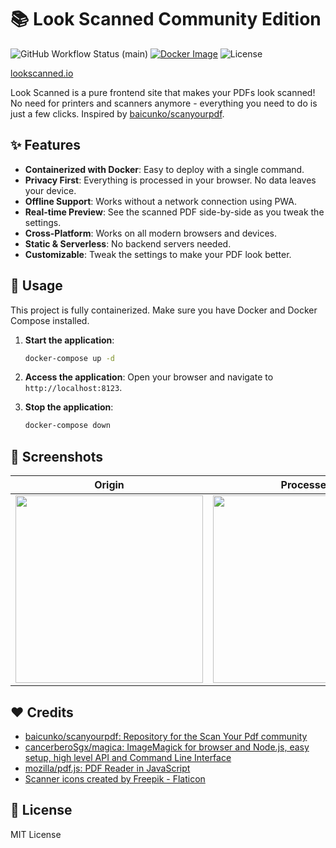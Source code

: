 # 📚 Look Scanned Community Edition

![GitHub Workflow Status (main)](https://img.shields.io/github/actions/workflow/status/rwv/lookscanned.io/ci.yml?branch=main)
[![Docker Image](https://img.shields.io/badge/Docker-ghcr.io/guyl94/lookscanned-blue)](https://github.com/users/guyl94/packages/container/package/lookscanned)
![License](https://img.shields.io/github/license/rwv/lookscanned.io)

[lookscanned.io](https://lookscanned.io)

Look Scanned is a pure frontend site that makes your PDFs look scanned! No need for printers and scanners anymore - everything you need to do is just a few clicks. Inspired by [baicunko/scanyourpdf](https://github.com/baicunko/scanyourpdf).

## ✨ Features

* **Containerized with Docker**: Easy to deploy with a single command.
* **Privacy First**: Everything is processed in your browser. No data leaves your device.
* **Offline Support**: Works without a network connection using PWA.
* **Real-time Preview**: See the scanned PDF side-by-side as you tweak the settings.
* **Cross-Platform**: Works on all modern browsers and devices.
* **Static & Serverless**: No backend servers needed.
* **Customizable**: Tweak the settings to make your PDF look better.

## 🚀 Usage

This project is fully containerized. Make sure you have Docker and Docker Compose installed.

1.  **Start the application**:
    ```sh
    docker-compose up -d
    ```

2.  **Access the application**:
    Open your browser and navigate to `http://localhost:8123`.

3.  **Stop the application**:
    ```sh
    docker-compose down
    ```

## 📸 Screenshots

| Origin | Processed |
|---|---|
| <img src="https://raw.githubusercontent.com/rwv/lookscanned.io/main/.github/images/ScreenshotOrigin.png" width="300px"> | <img src="https://raw.githubusercontent.com/rwv/lookscanned.io/main/.github/images/ScreenshotProcessed.png" width="300px"> |

## ♥ Credits

* [baicunko/scanyourpdf: Repository for the Scan Your Pdf community](https://github.com/baicunko/scanyourpdf)
* [cancerberoSgx/magica: ImageMagick for browser and Node.js, easy setup, high level API and Command Line Interface](https://github.com/cancerberoSgx/magica)
* [mozilla/pdf.js: PDF Reader in JavaScript](https://github.com/mozilla/pdf.js)
* [Scanner icons created by Freepik - Flaticon](https://www.flaticon.com/free-icons/scanner)

## 📝 License

MIT License
